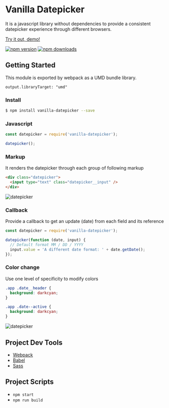 # Vanilla Datepicker

It is a javascript library without dependencies to provide a consistent datepicker experience through different browsers.

[Try it out, demo!](https://jberivera.github.io/vanilla-datepicker/)

[![npm version](https://img.shields.io/npm/v/vanilla-datepicker.svg?style=flat-square)](https://www.npmjs.com/package/vanilla-datepicker)
[![npm downloads](https://img.shields.io/npm/dm/vanilla-datepicker.svg?style=flat-square)](https://www.npmjs.com/package/vanilla-datepicker)

## Getting Started

This module is exported by webpack as a UMD bundle library.

`output.libraryTarget: "umd"`

### Install

```bash
$ npm install vanilla-datepicker --save
```

### Javascript

```js
const datepicker = require('vanilla-datepicker');

datepicker();
```

### Markup

It renders the datepicker through each group of following markup

```html
<div class="datepicker">
  <input type="text" class="datepicker__input" />
</div>
```

![datepicker](https://i.imgur.com/UgCmG5O.jpg)

### Callback

Provide a callback to get an update (date) from each field and its reference

```js
const datepicker = require('vanilla-datepicker');

datepicker(function (date, input) {
  // Default format MM / DD / YYYY
  input.value = 'A different date format: ' + date.getDate();
});
```

### Color change

Use one level of specificity to modify colors

```css
.app .date__header {
  background: darkcyan;
}

.app .date--active {
  background: darkcyan;
}
```

![datepicker](https://i.imgur.com/D6RieHO.jpg)

## Project Dev Tools

- [Webpack](https://webpack.github.io/)
- [Babel](https://babeljs.io/)
- [Sass](http://sass-lang.com/)

## Project Scripts

- `npm start`
- `npm run build`
